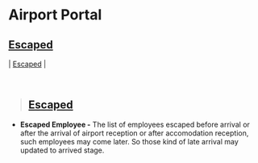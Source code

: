 # **Airport Portal**

## **[Escaped](#airport-portal)**

| [Escaped](#escaped-1) |

<br>

> ## **[Escaped](#escaped)**

- **Escaped Employee -** The list of employees escaped before arrival or after the arrival of airport reception or after accomodation reception, such employees may come later. So those kind of late arrival may updated to arrived stage.